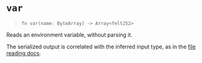 # `var`

> `fn var(name: ByteArray) -> Array<felt252>`

Reads an environment variable, without parsing it.

The serialized output is correlated with the inferred input type, as in the [file reading docs](../fs/read_txt.md#accepted-format).
